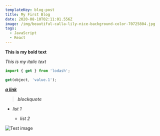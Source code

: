 ```yaml
---
templateKey: blog-post
title: My First Blog
date: 2020-08-10T02:11:01.556Z
image: /img/beautiful-calla-lily-nice-background-color-70725804.jpg
tags:
  - JavaScript
  - React
---
```

**This is my bold text**

*This is my italic text*

```javascript
import { get } from 'lodash';

get(object, 'value.1');
```

***[a link](https://google.com)***

> ***blockquote***

* *list 1*

  * *list 2*

![](/img/512px-eo_circle_lime_letter-t.svg.png "Test image")
